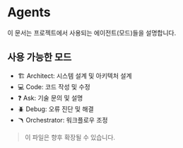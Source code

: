 # Agents

이 문서는 프로젝트에서 사용되는 에이전트(모드)들을 설명합니다.

## 사용 가능한 모드
- 🏗️ Architect: 시스템 설계 및 아키텍처 설계
- 💻 Code: 코드 작성 및 수정
- ❓ Ask: 기술 문의 및 설명
- 🪲 Debug: 오류 진단 및 해결
- 🪃 Orchestrator: 워크플로우 조정

> 이 파일은 향후 확장될 수 있습니다.